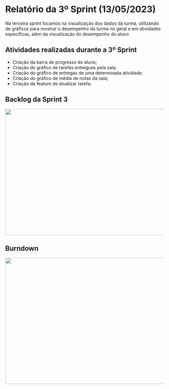<h1>Relatório da 3º Sprint (13/05/2023)</h1>

<p>Na terceira sprint focamos na visualização dos dados da turma, utilizando de gráficos para mostrar o desempenho da turma no geral e em atividades específicas, além da visualização do desempenho do aluno</p>

<h2>Atividades realizadas durante a 3º Sprint </h2>
  <ul>
      <li>Criação da barra de progresso do aluno;</li>
      <li>Criação do gráfico de tarefas entregues pela sala;</li>
      <li>Criação do gráfico de entregas de uma determinada atividade;</li>
      <li>Criação do gráfico de média de notas da sala;</li>
      <li>Criação da feature de atualizar tarefa;</li>
  </ul>
<h2>Backlog da Sprint 3</h2>
<img style="width: 800px; height:400px" src="https://github.com/apiFatec/API-2-Semestre-Bertoti/assets/111647763/3618e3c2-37f0-4525-b489-3b69ff4d6811"</img>
<h2>Burndown</h2>
<img style="width: 800px; height:400px" src="https://github.com/apiFatec/API-2-Semestre-Bertoti/assets/111647763/7988b10c-6e75-42d1-a9f7-72eaf8e9c293"</img>

